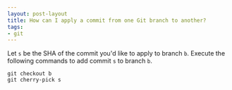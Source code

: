 ```yaml
---
layout: post-layout
title: How can I apply a commit from one Git branch to another?
tags:
- git
---
```


Let `s` be the SHA of the commit you'd like to apply to branch `b`. Execute the
following commands to add commit `s` to branch `b`.

    git checkout b
    git cherry-pick s

